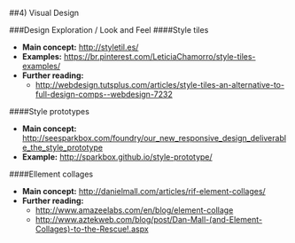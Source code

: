 ##4) Visual Design

###Design Exploration / Look and Feel
####Style tiles
- **Main concept:** http://styletil.es/
- **Examples:** https://br.pinterest.com/LeticiaChamorro/style-tiles-examples/
- **Further reading:**
  - http://webdesign.tutsplus.com/articles/style-tiles-an-alternative-to-full-design-comps--webdesign-7232

####Style prototypes
- **Main concept:** http://seesparkbox.com/foundry/our_new_responsive_design_deliverable_the_style_prototype
- **Example:** http://sparkbox.github.io/style-prototype/

####Ellement collages
- **Main concept:** http://danielmall.com/articles/rif-element-collages/
- **Further reading:**
  - http://www.amazeelabs.com/en/blog/element-collage
  - http://www.aztekweb.com/blog/post/Dan-Mall-(and-Element-Collages)-to-the-Rescue!.aspx
